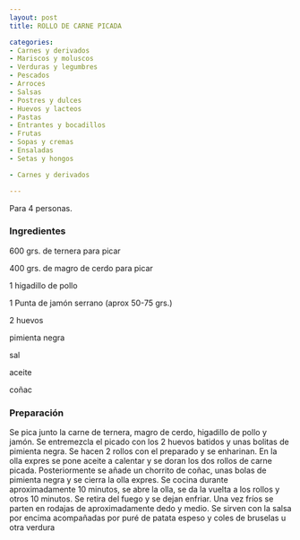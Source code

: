 ```yaml
---
layout: post
title: ROLLO DE CARNE PICADA

categories:
- Carnes y derivados
- Mariscos y moluscos
- Verduras y legumbres
- Pescados
- Arroces
- Salsas
- Postres y dulces
- Huevos y lacteos
- Pastas
- Entrantes y bocadillos
- Frutas
- Sopas y cremas
- Ensaladas
- Setas y hongos

- Carnes y derivados

---
```


Para 4 personas.

<h3>Ingredientes</h3>

600 grs. de ternera para picar

400 grs. de magro de cerdo para picar

1 higadillo de pollo

1 Punta de jamón serrano (aprox 50-75 grs.)

2 huevos

pimienta negra

sal

aceite

coñac

<h3>Preparación</h3>

Se pica junto la carne de ternera, magro de cerdo, higadillo de pollo y jamón. Se entremezcla el picado con los 2 huevos batidos y unas bolitas de pimienta negra. Se hacen 2 rollos con el preparado y se enharinan. En la olla expres se pone aceite a calentar y se doran los dos rollos de carne picada. Posteriormente se añade un chorrito de coñac, unas bolas de pimienta negra y se cierra la olla expres. Se cocina durante aproximadamente 10 minutos, se abre la olla, se da la vuelta a los rollos y otros 10 minutos. Se retira del fuego y se dejan enfriar. Una vez fríos se parten en rodajas de aproximadamente dedo y medio. Se sirven con la salsa por encima acompañadas por puré de patata espeso y coles de bruselas u otra verdura

